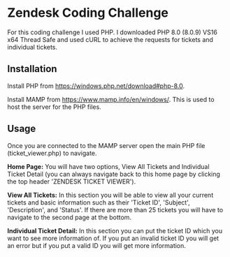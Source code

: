 # Zendesk Coding Challenge

For this coding challenge I used PHP. I downloaded PHP 8.0 (8.0.9) VS16 x64 Thread Safe and used cURL to achieve the requests for tickets and individual tickets.

## Installation

Install PHP from https://windows.php.net/download#php-8.0.

Install MAMP from https://www.mamp.info/en/windows/. This is used to host the server for the PHP files.

## Usage

Once you are connected to the MAMP server open the main PHP file (ticket_viewer.php) to navigate.

**Home Page:** You will have two options, View All Tickets and Individual Ticket Detail (you can always navigate back to this home page by clicking the top header 'ZENDESK TICKET VIEWER').

**View All Tickets:** In this section you will be able to view all your current tickets and basic information such as their 'Ticket ID', 'Subject', 'Description', and 'Status'. If there are more than 25 tickets you will have to navigate to the second page at the bottom.

**Individual Ticket Detail:** In this section you can put the ticket ID which you want to see more information of. If you put an invalid ticket ID you will get an error but if you put a valid ID you will get more information.

